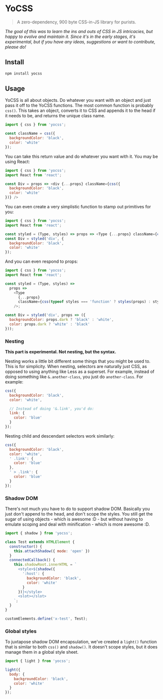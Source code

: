 # YoCSS

> A zero-dependency, 900 byte CSS-in-JS library for purists.

*The goal of this was to learn the ins and outs of CSS in JS intricacies, but happy to evolve and maintain it. Since it's in the early stages, it's experimental, but if you have any ideas, suggestions or want to contribute, please do!*

## Install

```sh
npm install yocss
```

## Usage

YoCSS is all about objects. Do whatever you want with an object and just pass it off to the YoCSS functions. The most common function is probably `css()`. This takes an object, converts it to CSS and appends it to the head if it needs to be, and returns the unique class name.

```js
import { css } from 'yocss';

const className = css({
  backgroundColor: 'black',
  color: 'white'
});
```

You can take this return value and do whatever you want with it. You may be using React:

```js
import { css } from 'yocss';
import React from 'react';

const Div = props => <div {...props} className={css({
  backgroundColor: 'black',
  color: 'white'
})} />
```

You can even create a very simplistic function to stamp out primitives for you:

```js
import { css } from 'yocss';
import React from 'react';

const styled = (Type, styles) => props => <Type {...props} className={css(styles)} />;
const Div = styled('div', {
  backgroundColor: 'black',
  color: 'white'
});
```

And you can even respond to props:

```js
import { css } from 'yocss';
import React from 'react';

const styled = (Type, styles) =>
  props =>
    <Type
      {...props}
      className={css(typeof styles === 'function' ? styles(props) : styles)}
    />;

const Div = styled('div', props => ({
  backgroundColor: props.dark ? 'black' : 'white',
  color: props.dark ? 'white' : 'black'
}));
```

### Nesting

**This part is experimental. Not nesting, but the syntax.**

Nesting works a little bit different some things that you might be used to. This is for simplicity. When nesting, selectors are naturally just CSS, as opposed to using anything like Less as a superset. For example, instead of doing something like `&.another-class`, you just do `another-class`. For example:

```js
css({
  backgroundColor: 'black',
  color: 'white',

  // Instead of doing '&.link', you'd do:
  link: {
    color: 'blue'
  }
});
```

Nesting child and descendant selectors work similarly:

```js
css({
  backgroundColor: 'black',
  color: 'white',
  ' .link': {
    color: 'blue'
  },
  ' > .link': {
    color: 'blue'
  }
});
```

### Shadow DOM

There's not much you have to do to support shadow DOM. Basically you just don't append to the head, and don't scope the styles. You still get the sugar of using objects - which is awesome :D - but without having to emulate scoping and deal with minification - which is more awesome :D.

```js
import { shadow } from 'yocss';

class Test extends HTMLElement {
  constructor() {
    this.attachShadow({ mode: 'open' })
  }
  connectedCallback() {
    this.shadowRoot.innerHTML = `
      <style>${shadow({
        ':host': {
          backgroundColor: 'black',
          color: 'white'
        }
      })}</style>
      <slot></slot>
    `;
  }
}

customElements.define('x-test', Test);
```

### Global styles

To juxtapose shadow DOM encapsulation, we've created a `light()` function that is similar to both `css()` and `shadow()`. It doesn't scope styles, but it does manage them in a global style sheet.

```js
import { light } from 'yocss';

light({
  body: {
    backgroundColor: 'black',
    color: 'white'
  }
});
```
